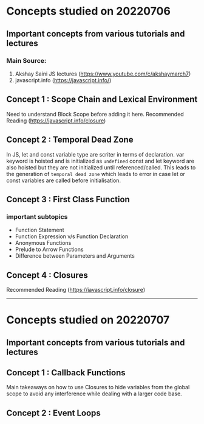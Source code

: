 # Concepts studied on 20220706
## Important concepts from various tutorials and lectures

### Main Source:
1. Akshay Saini JS lectures (https://www.youtube.com/c/akshaymarch7)
2. javascript.info (https://javascript.info/)

## Concept 1 : Scope Chain and Lexical Environment

Need to understand Block Scope before adding it here.
Recommended Reading (https://javascript.info/closure)

## Concept 2 : Temporal Dead Zone

In JS, let and const variable type are scriter in terms of declaration.
var keyword is hoisted and is initialized as `undefined`
const and let keyword are also hoisted but they are not initialized until referenced/called. This leads to the 
generation of `temporal dead zone` which leads to error in case let or const variables are called before initialisation.

## Concept 3 : First Class Function
### important subtopics
* Function Statement
* Function Expression v/s Function Declaration
* Anonymous Functions
* Prelude to Arrow Functions
* Difference between Parameters and Arguments

## Concept 4 : Closures

Recommended Reading (https://javascript.info/closure)

---

# Concepts studied on 20220707
## Important concepts from various tutorials and lectures

## Concept 1 : Callback Functions

Main takeaways on how to use Closures to hide variables from the global scope to avoid any interference while dealing with a larger code base.

## Concept 2 : Event Loops

